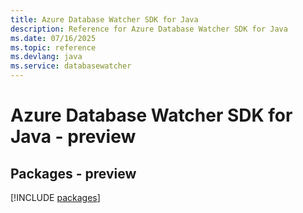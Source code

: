 ```yaml
---
title: Azure Database Watcher SDK for Java
description: Reference for Azure Database Watcher SDK for Java
ms.date: 07/16/2025
ms.topic: reference
ms.devlang: java
ms.service: databasewatcher
---
```

# Azure Database Watcher SDK for Java - preview
## Packages - preview
[!INCLUDE [packages](database-watcher-index.md)]
